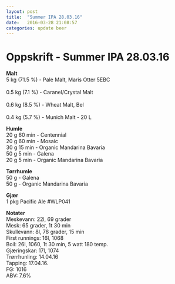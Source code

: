 ```yaml
---
layout: post
title:  "Summer IPA 28.03.16"
date:   2016-03-28 21:08:57
categories: update beer
---
```

# Oppskrift - Summer IPA 28.03.16 

**Malt** <br />
5 kg   (71.5 %) - Pale Malt, Maris Otter 5EBC <br />	
0.5 kg (7.1 %)  - Caranel/Crystal Malt 	<br />		
0.6 kg (8.5 %) 	- Wheat Malt, Bel <br />				
0.4 kg (5.7 %) 	- Munich Malt - 20 L 			

**Humle** <br />
20 g 60 min - Centennial <br />
20 g 60 min - Mosaic <br>
30 g 15 min - Organic Mandarina Bavaria <br>
50 g 5 min - Galena <br>
20 g 5 min - Organic Mandarina Bavaria <br>

**Tørrhumle** <br />
50 g - Galena <br /> 
50 g - Organic Mandarina Bavaria

**Gjær** <br />
1 pkg Pacific Ale #WLP041

**Notater** <br>
Meskevann: 22l, 69 grader <br>
Mesk: 65 grader, 1t 30 min <br>
Skullevann: 8l, 78 grader, 15 min <br>
First runnings: 16l, 1068 <br>
Boil: 26l, 1060, 1t 30 min, 5 watt 180 temp. <br>
Gjæringskar: 17l, 1074 <br>
Trørrhunling: 14.04.16 <br>
Tapping: 17.04.16. <br>
FG: 1016 <br>
ABV: 7.6%